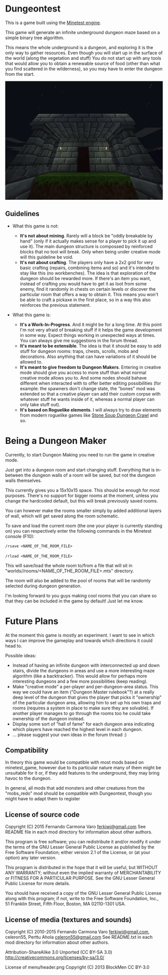 
Dungeontest
===========

This is a game built using the [Minetest engine](https://github.com/minetest/minetest/).

This game will generate an infinite underground dungeon maze based on a simple binary tree algorithm.

This means the whole underground is a dungeon, and exploring it is the only way to gather resources. Even though you will start up in the surface of the world (along the vegetation and stuff) You do not start up with any tools that would allow you to obtain a renewable source of food (other than what you find scattered in the wilderness), so you may have to enter the dungeon from the start.




![Dungeon Entrance Screenshot](menu/background.png)


Guidelines
----------

* What this game is not:

  * __It's not about mining__. Rarely will a block be "oddly breakable by hand" (only if it actually makes sense for a player to pick it up and use it). The main dungeon structure is compossed by reinforced blocks that no tool will break. Only when being under creative mode will this guideline be void.
  * __It's not about crafting__. The players only have a 2x2 grid for very basic crafting (repairs, combining items and so) and it's intended to stay like this (no workbenches). The idea is that exploration of the dungeon should be rewarded more. If there's an item you want, instead of crafting you would have to get it as loot from some enemy, find it randomly in chests on certain levels or discover the particular room that offers a way to obtain it. This means you won't be able to craft a pickaxe in the first place, so in a way this also reinforces the previous statement.

* What this game is:

  * __It's a Work-In-Progress__. And it might be for a long time. At this point I'm not very afraid of breaking stuff if it helps the game development in some way. Expect things working in unexpected ways at times. You can always give me suggestions in the forum thread.
  * __It's meant to be extensible__. The idea is that it should be easy to add stuff for dungeon rooms: traps, chests, scrolls, mobs and decorations. Also anything that can have variations of it should be allowed to.
  * __It's meant to give freedom to Dungeon Makers__. Entering in creative mode should give you access to more stuff than what normal creative mode allows you to. And some nodes should bahave different when interacted with to offer better editing possibilities (for example: the spawners don't change state, the "bones" mod was extended so that a creative player can add their custom corpse with whatever stuff he wants inside of it, whereas a normal player can only take stuff out).
  * __It's based on Roguelike elements__. I will always try to draw elements from modern roguelike games like [Stone Soup Dungeon Crawl](https://crawl.develz.org/) and so.


Being a Dungeon Maker
=====================

Currently, to start Dungeon Making you need to run the game in creative mode.

Just get into a dungeon room and start changing stuff. Everything that is in-between the dungeon walls of a room will be saved, but not the dungeon walls themselves.

This currently gives you a 15x10x15 space. This should be enough for most purposes. There's no support for bigger rooms at the moment, unless you change the hardcoded default, but this will break previously saved rooms.

You can however make the rooms smaller simply by added additional layers of wall, which will get saved along the room schematic.


To save and load the current room (the one your player is currently standing on) you can respectively enter the following commands in the Minetest console (F10):

    /rsave <NAME_OF_THE_ROOM_FILE>

    /rload <NAME_OF_THE_ROOM_FILE>

This will save/load the whole room to/from a  file that will sit in  "worlds/<WORLDNAME>/rooms/<NAME_OF_THE_ROOM_FILE>.mts" directory.

The room will also be added to the pool of rooms that will be randomly selected during dungeon generation.

I'm looking forward to you guys making cool rooms that you can share so that they can be included in the game by default! Just let me know.


Future Plans
============

At the moment this game is mostly an experiment. I want to see in which ways I can improve the gameplay and towards which directions it could head to.

Possible ideas:

* Instead of having an infinite dungeon with interconnected up and down stairs, divide the dungeons in areas and use a more interesting maze algorithm (like a backtracker). This would allow for perhaps more interesting dungeons and a few more possibilities (keep reading).
* Make "creative mode" a per-player and per-dungeon-area status. This way we could have an item ("Dungeon Master rulebook"?) at a really deep level of the dungeon that gives the player that picks it "ownership" of the particular dungeon area, allowing him to set up his own traps and rooms (requires a system in place to make sure they are solvable). If another player manages to go through the rooms too he could take ownership of the dungeon instead.
* Display some sort of "hall of fame" for each dungeon area indicating which players have reached the highest level in each dungeon.
* ... please suggest your own ideas in the forum thread :)


Compatibility
--------------

In theory this game would be compatible with most mods based on minetest_game,
however due to its particular nature many of them might be unsuitable for it
or, if they add features to the underground, they may bring havoc to the dungeon.

In general, all mods that add monsters and other creatures from the "mobs_redo"
mod should be compatible with Dungeontest, though you might have to adapt them to
register



License of source code
----------------------
Copyright (C) 2015 Fernando Carmona Varo <ferkiwi@gmail.com>
See README file in each mod directory for information about other authors.

This program is free software; you can redistribute it and/or modify
it under the terms of the GNU Lesser General Public License as published by
the Free Software Foundation; either version 2.1 of the License, or
(at your option) any later version.

This program is distributed in the hope that it will be useful,
but WITHOUT ANY WARRANTY; without even the implied warranty of
MERCHANTABILITY or FITNESS FOR A PARTICULAR PURPOSE.  See the
GNU Lesser General Public License for more details.

You should have received a copy of the GNU Lesser General Public License along
with this program; if not, write to the Free Software Foundation, Inc.,
51 Franklin Street, Fifth Floor, Boston, MA 02110-1301 USA.

License of media (textures and sounds)
--------------------------------------
Copyright (C) 2010-2015 Fernando Carmona Varo <ferkiwi@gmail.com>, celeron55, Perttu Ahola <celeron55@gmail.com>
See README.txt in each mod directory for information about other authors.

Attribution-ShareAlike 3.0 Unported (CC BY-SA 3.0)
http://creativecommons.org/licenses/by-sa/3.0/

License of menu/header.png
Copyright (C) 2013 BlockMen CC BY-3.0
